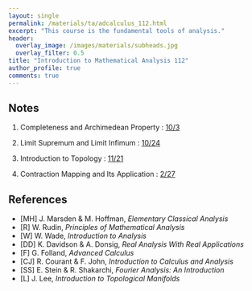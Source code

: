 ```yaml
---
layout: single
permalink: /materials/ta/adcalculus_112.html
excerpt: "This course is the fundamental tools of analysis."
header:
  overlay_image: /images/materials/subheads.jpg
  overlay_filter: 0.5
title: "Introduction to Mathematical Analysis 112"
author_profile: true
comments: true
---
```


## Notes

1. Completeness and Archimedean Property : 
    [10/3](https://hackmd.io/@singyuan/BkL-kIOgT) <br>

2. Limit Supremum and Limit Infimum : 
    [10/24](/pdf/materials/ta/adcalculus112/1024.pdf) <br>

3. Introduction to Topology :
    [11/21](https://hackmd.io/@singyuan/rkJZbWF4a)  <br>

3. Contraction Mapping and Its Application :
    [2/27](https://hackmd.io/@singyuan/HJFbdVD3T)  <br>

## References

* [MH] J. Marsden & M. Hoffman, _Elementary Classical Analysis_
* [R] W. Rudin, _Principles of Mathematical Analysis_
* [W] W. Wade, _Introduction to Analysis_
* [DD] K. Davidson & A. Donsig, _Real Analysis With Real Applications_
* [F] G. Folland, _Advanced Calculus_
* [CJ] R. Courant & F. John, _Introduction to Calculus and Analysis_
* [SS] E. Stein & R. Shakarchi, _Fourier Analysis: An Introduction_
* [L] J. Lee, _Introduction to Topological Manifolds_